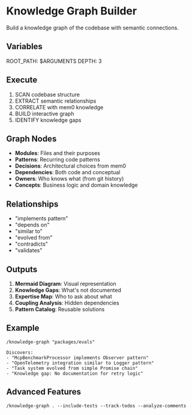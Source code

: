 # Knowledge Graph Builder

Build a knowledge graph of the codebase with semantic connections.

## Variables

ROOT_PATH: $ARGUMENTS
DEPTH: 3

## Execute

1. SCAN codebase structure
2. EXTRACT semantic relationships
3. CORRELATE with mem0 knowledge
4. BUILD interactive graph
5. IDENTIFY knowledge gaps

## Graph Nodes

- **Modules**: Files and their purposes
- **Patterns**: Recurring code patterns
- **Decisions**: Architectural choices from mem0
- **Dependencies**: Both code and conceptual
- **Owners**: Who knows what (from git history)
- **Concepts**: Business logic and domain knowledge

## Relationships

- "implements pattern"
- "depends on"
- "similar to"
- "evolved from"
- "contradicts"
- "validates"

## Outputs

1. **Mermaid Diagram**: Visual representation
2. **Knowledge Gaps**: What's not documented
3. **Expertise Map**: Who to ask about what
4. **Coupling Analysis**: Hidden dependencies
5. **Pattern Catalog**: Reusable solutions

## Example

```
/knowledge-graph "packages/evals"

Discovers:
- "McpBenchmarkProcessor implements Observer pattern"
- "OpenTelemetry integration similar to Logger pattern"
- "Task system evolved from simple Promise chain"
- "Knowledge gap: No documentation for retry logic"
```

## Advanced Features

```
/knowledge-graph . --include-tests --track-todos --analyze-comments
```
